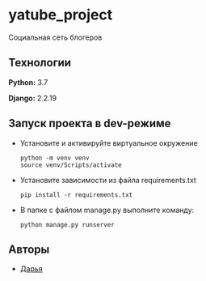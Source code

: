 
# yatube_project

Социальная сеть блогеров

## Технологии

**Python:** 3.7

**Django:** 2.2.19  


## Запуск проекта в dev-режиме

- Установите и активируйте виртуальное окружение
    ```
    python -m venv venv
    source venv/Scripts/activate
    ```
- Установите зависимости из файла requirements.txt
    ```
    pip install -r requirements.txt
    ```
- В папке с файлом manage.py выполните команду:
    ```
    python manage.py runserver
    ```
    
## Авторы

- [Дарья](https://github.com/DariaEaly)
